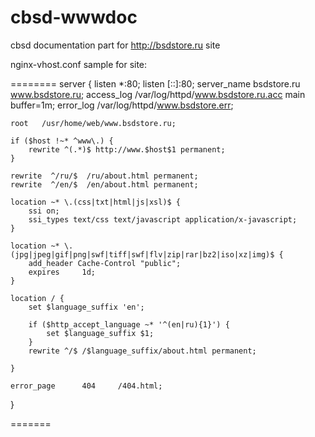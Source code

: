 cbsd-wwwdoc
===========

cbsd documentation part for http://bsdstore.ru site

nginx-vhost.conf sample for site:

========
server {
	listen       *:80;
	listen      [::]:80;
	server_name  bsdstore.ru www.bsdstore.ru;
	access_log /var/log/httpd/www.bsdstore.ru.acc main buffer=1m;
	error_log /var/log/httpd/www.bsdstore.err;

	root   /usr/home/web/www.bsdstore.ru;

	if ($host !~* ^www\.) {
		rewrite ^(.*)$ http://www.$host$1 permanent;
	}

	rewrite  ^/ru/$  /ru/about.html permanent;
	rewrite  ^/en/$  /en/about.html permanent;

	location ~* \.(css|txt|html|js|xsl)$ {
		ssi on;
		ssi_types text/css text/javascript application/x-javascript;
	}

	location ~* \.(jpg|jpeg|gif|png|swf|tiff|swf|flv|zip|rar|bz2|iso|xz|img)$ {
		add_header Cache-Control "public";
		expires     1d;
	}

	location / {
		set $language_suffix 'en';

		if ($http_accept_language ~* '^(en|ru){1}') {
			set $language_suffix $1;
		}
		rewrite ^/$ /$language_suffix/about.html permanent;

	}

	error_page      404     /404.html;
}

=======
